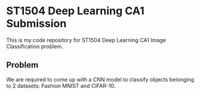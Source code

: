 # ST1504 Deep Learning CA1 Submission

This is my code repository for ST1504 Deep Learning CA1 Image Classification problem.

## Problem

We are required to come up with a CNN model to classify objects belonging to 2 datasets: Fashion MNIST and CIFAR-10.

